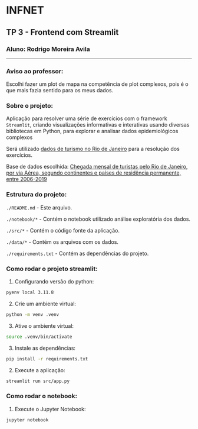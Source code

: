 # INFNET 
## TP 3 - Frontend com Streamlit
### Aluno: Rodrigo Moreira Avila

---

### Aviso ao professor:
Escolhi fazer um plot de mapa na competência de plot complexos, pois é o que mais fazia sentido para os meus dados.


### Sobre o projeto:
Aplicação para resolver uma série de exercícios com o framework ```Streamlit```, criando visualizações informativas e interativas usando diversas bibliotecas em Python, para explorar e analisar dados epidemiológicos complexos

Será utilizado [dados de turismo no Rio de Janeiro](https://www.data.rio/search?groupIds=729990e9fbc04c6ebf81715ab438cae8) para a resolução dos exercícios.

Base de dados escolhida: [Chegada mensal de turistas pelo Rio de Janeiro, por via Aérea, segundo continentes e países de residência permanente, entre 2006-2019](https://www.data.rio/documents/a6c6c3ff7d1947a99648494e0745046d/about)


### Estrutura do projeto:
```./README.md``` - Este arquivo.

```./notebook/*``` - Contém o notebook utilizado análise exploratória dos dados.

```./src/*``` - Contém o código fonte da aplicação.

```./data/*``` - Contém os arquivos com os dados.

```./requirements.txt``` - Contém as dependências do projeto.


### Como rodar o projeto streamlit:
1. Configurando versão do python:
```bash
pyenv local 3.11.8
```

2. Crie um ambiente virtual:
```bash
python -m venv .venv
```

3. Ative o ambiente virtual:
```bash
source .venv/bin/activate
```

3. Instale as dependências:
```bash
pip install -r requirements.txt
```

2. Execute a aplicação:
```bash
streamlit run src/app.py
```

### Como rodar o notebook:

1. Execute o Jupyter Notebook:
```bash
jupyter notebook
```
